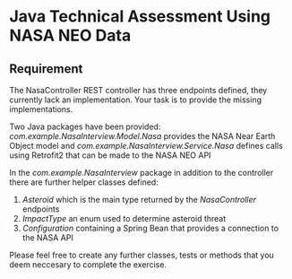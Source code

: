 # Java Technical Assessment Using NASA NEO Data

## Requirement

The NasaController REST controller has three endpoints defined, they currently lack an implementation. Your task is to provide the missing implementations.

Two Java packages have been provided: _com.example.NasaInterview.Model.Nasa_ provides the NASA Near Earth Object model 
and _com.example.NasaInterview.Service.Nasa_ defines calls using Retrofit2 that can be made to the NASA NEO API

In the _com.example.NasaInterview_ package in addition to the controller there are further helper classes defined:
1. _Asteroid_ which is the main type returned by the _NasaController_ endpoints
2. _ImpactType_ an enum used to determine asteroid threat
3. _Configuration_ containing a Spring Bean that provides a connection to the NASA API

Please feel free to create any further classes, tests or methods that you deem neccesary to complete the exercise.